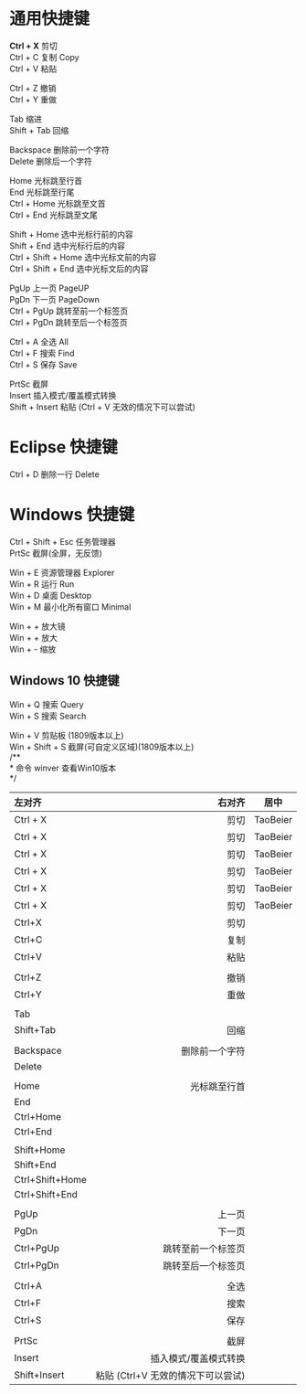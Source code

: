 # 通用快捷键
**Ctrl + X** 剪切  
Ctrl + C 复制		Copy  
Ctrl + V 粘贴  

Ctrl + Z	撤销  
Ctrl + Y	重做  

Tab			缩进  
Shift + Tab	回缩  

Backspace	删除前一个字符  
Delete		删除后一个字符  

Home	光标跳至行首  
End		光标跳至行尾  
Ctrl + Home		光标跳至文首  
Ctrl + End		光标跳至文尾  

Shift + Home		选中光标行前的内容  
Shift + End		选中光标行后的内容  
Ctrl + Shift + Home		选中光标文前的内容  
Ctrl + Shift + End		选中光标文后的内容  

PgUp	上一页	PageUP  
PgDn	下一页	PageDown  
Ctrl + PgUp	跳转至前一个标签页  
Ctrl + PgDn	跳转至后一个标签页  

Ctrl + A	全选		All  
Ctrl + F	搜索		Find  
Ctrl + S	保存		Save  

PrtSc	截屏  
Insert	插入模式/覆盖模式转换  
Shift + Insert	粘贴 (Ctrl + V 无效的情况下可以尝试)  


# Eclipse 快捷键  
Ctrl + D	删除一行	Delete  




# Windows 快捷键  
Ctrl + Shift + Esc	任务管理器  
PrtSc			截屏(全屏，无反馈)  

Win + E			资源管理器	Explorer  
Win + R 			运行		Run  
Win + D			桌面		Desktop  
Win + M			最小化所有窗口		Minimal  

Win + + 			放大镜  
Win + + 			放大  
Win + -			缩放  


## Windows 10 快捷键  
Win + Q 搜索	Query  
Win + S 搜索	Search  

Win + V 剪贴板 (1809版本以上)  
Win + Shift + S 截屏(可自定义区域)(1809版本以上)  
/**  
\* 命令 winver 查看Win10版本  
 */  



|    左对齐   |   右对齐    |    居中    |
|:-----------|-----------:|:----------:|
|Ctrl + X    |    剪切|  TaoBeier  |
|Ctrl + X    |    剪切|  TaoBeier  |
|Ctrl + X    |    剪切|  TaoBeier  |
|Ctrl + X    |    剪切|  TaoBeier  |
|Ctrl + X    |    剪切|  TaoBeier  |
|Ctrl + X    |    剪切|  TaoBeier  |
| Ctrl+X          | 剪切                             |
| Ctrl+C          | 复制                             |
| Ctrl+V          | 粘贴                             |
|                 |                                    |
| Ctrl+Z          | 撤销                             |
| Ctrl+Y          | 重做                             |
|                 |                                    |
| Tab             |                                    |
| Shift+Tab       | 回缩                             |
|                 |                                    |
| Backspace       | 删除前一个字符              |
| Delete          |                                    |
|                 |                                    |
| Home            | 光标跳至行首                 |
| End             |                                    |
| Ctrl+Home       |                                    |
| Ctrl+End        |                                    |
|                 |                                    |
| Shift+Home      |                                    |
| Shift+End       |                                    |
| Ctrl+Shift+Home |                                    |
| Ctrl+Shift+End  |                                    |
|                 |                                    |
| PgUp            | 上一页                          |
| PgDn            | 下一页                          |
| Ctrl+PgUp       | 跳转至前一个标签页        |
| Ctrl+PgDn       | 跳转至后一个标签页        |
|                 |                                    |
| Ctrl+A          | 全选                             |
| Ctrl+F          | 搜索                             |
| Ctrl+S          | 保存                             |
|                 |                                    |
| PrtSc           | 截屏                             |
| Insert          | 插入模式/覆盖模式转换    |
| Shift+Insert    | 粘贴 (Ctrl+V 无效的情况下可以尝试) |
